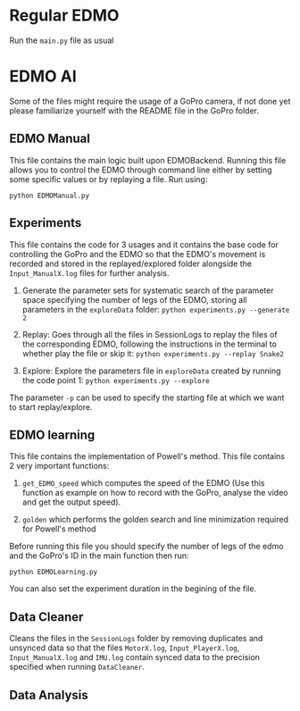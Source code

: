 # Regular EDMO 
Run the `main.py` file as usual


# EDMO AI 
Some of the files might require the usage of a GoPro camera, if not done yet please familiarize yourself with the README file in the GoPro folder.

## EDMO Manual
This file contains the main logic built upon EDMOBackend. Running this file allows you to control the EDMO through command line either by setting some specific values or by replaying a file. Run using:

`python EDMOManual.py`

## Experiments
This file contains the code for 3 usages and it contains the base code for controlling the GoPro and the EDMO so that the EDMO's movement is recorded and stored in the replayed/explored folder alongside the `Input_ManualX.log` files for further analysis.

1. Generate the parameter sets for systematic search of the parameter space specifying the number of legs of the EDMO, storing all parameters in the `exploreData` folder: 
    `python experiments.py --generate 2`

2. Replay: Goes through all the files in SessionLogs to replay the files of the corresponding EDMO, following the instructions in the terminal to whether play the file or skip it:
    `python experiments.py --replay Snake2` 

3. Explore: Explore the parameters file in `exploreData` created by running the code point 1:
    `python experiments.py --explore` 

The parameter `-p` can be used to specify the starting file at which we want to start replay/explore. 

## EDMO learning
This file contains the implementation of Powell's method. This file contains 2 very important functions:

1. `get_EDMO_speed` which computes the speed of the EDMO (Use this function as example on how to record with the GoPro, analyse the video and get the output speed).

2. `golden` which performs the golden search and line minimization required for Powell's method

Before running this file you should specify the number of legs of the edmo and the GoPro's ID in the main function then run:

`python EDMOLearning.py`

You can also set the experiment duration in the begining of the file.

## Data Cleaner
Cleans the files in the `SessionLogs` folder by removing duplicates and unsynced data so that the files `MotorX.log`, `Input_PlayerX.log`, `Input_ManualX.log` and `IMU.log` contain synced data to the precision specified when running `DataCleaner`.


## Data Analysis

